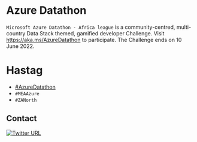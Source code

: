 # Azure Datathon
`Microsoft Azure Datathon - Africa league` is a community-centred, multi-country Data Stack themed, gamified developer Challenge. Visit https://aka.ms/AzureDatathon to participate. The Challenge ends on 10 June 2022.

# Hastag
- [#AzureDatathon](https://twitter.com/search?f=tweets&vertical=default&q=%23azuredatathon&src=typd&lang=en) 
- `#MEAAzure`
- `#ZANorth`

## Contact
[![Twitter URL](https://img.shields.io/twitter/url/https/twitter.com/LeboMadise.svg?style=social&label=Follow%20%40LeboMadise)](https://twitter.com/LeboMadise)
